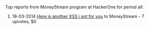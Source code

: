 Top reports from MoneyStream program at HackerOne for period all:

1. 18-03-2014 [Here is another XSS i got for you](https://hackerone.com/reports/4276) to MoneyStream - 7 upvotes, $0
